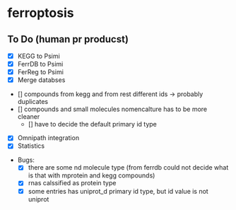 # ferroptosis
## To Do (human pr producst)
- [x] KEGG to Psimi
- [x] FerrDB to Psimi
- [x] FerReg to Psimi
- [x] Merge databses

- [] compounds from kegg and from rest different ids -> probably duplicates
- [] compounds and small molecules nomencalture has to be more cleaner
    - [] have to decide the default primary id type

- [x] Omnipath integration
- [x] Statistics
- Bugs:
    - [x] there are some nd molecule type (from ferrdb could not decide what is that with mprotein and kegg compounds)
    - [x] rnas calssified as protein type
    - [x] some entries has uniprot\_d primary id type, but id value is not uniprot
